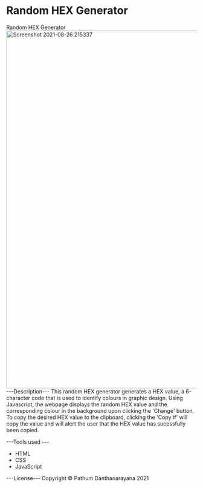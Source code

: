 # Random HEX Generator
Random HEX Generator<img width="944" alt="Screenshot 2021-08-26 215337" src="https://user-images.githubusercontent.com/61627702/131059083-7472f035-ed56-40c6-8a83-0ad1f7ea09ee.png">
---Description---
This random HEX generator generates a HEX value, a 6-character code that is used to identify colours in graphic design. Using Javascript, the webpage displays the random HEX value and the corresponding colour in the background upon clicking the 'Change' button. To copy the desired HEX value to the clipboard, clicking the 'Copy #' will copy the value and will alert the user that the HEX value has sucessfully been copied.

---Tools used ---
- HTML
- CSS
- JavaScript

---License---
Copyright © Pathum Danthanarayana 2021
